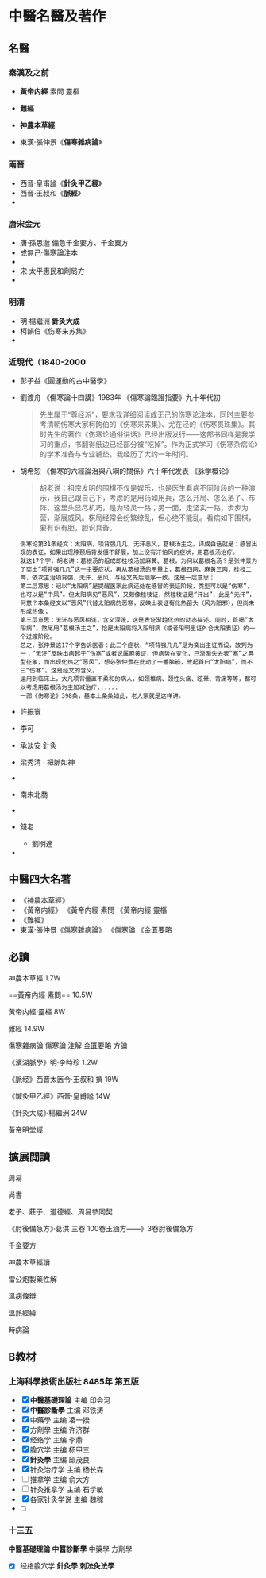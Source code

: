 # 中醫名醫及著作

## 名醫

### 秦漢及之前

- **黃帝内經** 素問 靈樞
- **難經**
- **神農本草經**

- 東漢·張仲景《**傷寒雜病論**》

### 兩晉

- 西晉·皇甫謐《**針灸甲乙經**》
- 西晉·王叔和《**脈經**》
- 

### 唐宋金元

- 唐·孫思邈 備急千金要方、千金翼方
- 成無己·傷寒論注本
-  
- 宋·太平惠民和劑局方
- 

### 明清

- 明·楊繼洲 **針灸大成**
- 柯韻伯《伤寒来苏集》
- 

### 近現代（1840-2000

- 彭子益《圓運動的古中醫學》
  
- 劉渡舟
  《傷寒論十四講》1983年
  《傷寒論臨證指要》九十年代初
  
  > 先生属于“尊经派”，要求我详细阅读成无己的伤寒论注本，同时主要参考清朝伤寒大家柯韵伯的《伤寒来苏集》、尤在泾的《伤寒贯珠集》。其时先生的著作《伤寒论通俗讲话》已经出版发行——这部书同样是我学习的重点，书翻得纸边已经部分被“吃掉”。作为正式学习《伤寒杂病论》的学术准备与专业铺垫，我经历了大约一年时间。
  
- 胡希恕
  《傷寒的六經論治與八綱的關係》六十年代发表
  《脉学概论》
  
  > 胡老说：祖宗发明的围棋不仅是娱乐，也是医生看病不同阶段的一种演示，我自己跟自己下，考虑的是用药如用兵，怎么开局、怎么落子、布阵，这里头显尽机巧，是为轻灵一路；另一面，走坚实一路，步步为营，渐展威风。棋局经常会纷繁缭乱，但心绝不能乱。看病如下围棋，要有识有胆，胆识具备。
  
  ```
  伤寒论第31条经文：太阳病，项背强几几，无汗恶风，葛根汤主之。译成白话就是：感冒出现的表证，如果出现脖颈后背发僵不舒展，加上没有汗怕风的症状，用葛根汤治疗。
  就这17个字，胡老讲：葛根汤的组成即桂枝汤加麻黄、葛根，为何以葛根名汤？是张仲景为了突出“项背强几几”这一主要症状，再从葛根汤的用量上，葛根四两，麻黄三两，桂枝二两，依次主治项背强、无汗、恶风，与经文先后顺序一致。这是一层意思；
  第二层意思：冠以“太阳病”是提醒医家此病还处在感冒的表证阶段，类型可以是“伤寒”，也可以是“中风”。但太阳病见“恶风”，又颇像桂枝证，然桂枝证是“汗出”，此是“无汗”，何意？本条经文以“恶风”代替太阳病的恶寒，反映出表证有化热苗头（风为阳邪），但尚未形成热像；
  第三层意思：无汗与恶风相连，含义深邃，这是表证渐趋化热的动态描述。同时，首揭“太阳病”，煞尾用“葛根汤主之”，恰是太阳病将入阳明病（或者阳明里证外合太阳表证）的一个过渡阶段。
  总之，张仲景这17个字告诉医者：此三个症状，“项背强几几”是为突出主证而设，故列为一；“无汗”反映出病起于“伤寒”或者说属麻黄证，但病势在变化，已渐渐失去表“寒”之典型征象，而出现化热之“恶风”，想必张仲景在此动了一番脑筋，故起首曰“太阳病”，而不曰“伤寒”。这是经文的含义。
  运用到临床上，大凡项背僵直不柔和的病人，如颈椎病、颈性头痛、眩晕、背痛等等，都可以考虑用葛根汤为主加减治疗...... 
  一部《伤寒论》398条，基本上条条如此，老人家就是这样讲。
  ```
  
  
  
- 許振寰

- 李可

- 承淡安 針灸 

- 梁秀清  · 把脈如神

- 

- 南朱北喬

-  

- 錢老

  - 劉明達

- 







## 中醫四大名著

- 《神農本草經》
- 《黃帝内經》
  《黃帝内經·素問
  《黃帝内經·靈樞
- 《難經》
- 東漢·張仲景《傷寒雜病論》
   《傷寒論
   《金匱要略



## 必讀

神農本草經 1.7W

==黃帝内經·素問== 10.5W

黃帝内經·靈樞 8W

難經 14.9W

傷寒雜病論
	傷寒論  注解
	金匱要略  方論





《濱湖脈學》明·李時珍 1.2W

《脈经》西晋太医令·王叔和 撰 19W

《鍼灸甲乙經》西晉·皇甫謐 14W

《針灸大成》·楊繼洲 24W

黃帝明堂經



## 擴展閲讀

周易

尚書

老子、莊子、道德經、周易參同契







《肘後備急方》·葛洪 三卷   100卷玉涵方——》3卷肘後備急方





千金要方

神農本草經讀

雷公炮製藥性解



溫病條辯

溫熱經緯

時病論



## B教材

###  上海科學技術出版社 8485年 第五版

- [x] **中醫基礎理論** 主编 印会河
- [x] **中醫診斷學** 主编 邓铁涛
- [x] 中藥學 主编 凌一揆
- [x] 方劑學 主编 许济群
- [x] 经络学 主编 李鼎
- [x] 腧穴学 主编 杨甲三
- [x] **針灸學** 主编 邱茂良
- [x] 针灸治疗学 主编 杨长森
- [ ] 推拿学 主编 俞大方
- [ ] 针灸推拿学 主编 石学敏
- [x] 各家针灸学说 主编 魏稼
- [ ] 

### 十三五

**中醫基礎理論** 
**中醫診斷學**
中藥學 
方劑學 

- [x] 经络腧穴学
**針灸學** 
**刺法灸法學**







